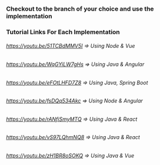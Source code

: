 ### Checkout to the branch of your choice and use the implementation

### Tutorial Links For Each Implementation

###### https://youtu.be/51TCBdMMV5I ⇒ Using Node & Vue
###### https://youtu.be/WqGYiLW7gHs ⇒ Using Java & Angular
###### https://youtu.be/eFOtLHFD7Z8 ⇒ Using  Java, Spring Boot
###### https://youtu.be/fsDQq534Akc ⇒ Using Node & Angular
###### https://youtu.be/rANfiSmyMTQ ⇒ Using Java & React
###### https://youtu.be/vS97LQhmNQ8 ⇒ Using Java & React
###### https://youtu.be/zH1BR8oSOKQ ⇒ Using Java & Vue
